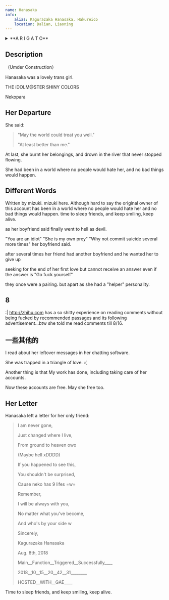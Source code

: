 ```yaml
---
name: Hanasaka
info:
    alias: Kagurazaka Hanasaka, Hakureico
    location: Dalian, Liaoning
---
```


<details>
<summary>**A R I G A T O**</summary>
> こんなちいさな星座なのに
>
> I'm such a small and insignificant constellation,
> 
> ココにいたこと 気付いてくれて
> 
> but you noticed that I was here.
> 
> ありがとう
> 
> Thank you.
</details>

## Description

（Umder Construction）

Hanasaka was a lovely trans girl.

THE iDOLM@STER SHINY COLORS

Nekopara

## Her Departure

She said:

> "May the world could treat you well."
> 
> "At least better than me."

At last, she burnt her belongings, and drown in the river that never stopped flowing.

She had been in a world where no people would hate her, and no bad things would happen.

## Different Words

<!-- 由 Mizuki 写下这些文字，这里是 Mizuki。

尽管有些难以说明究竟发生了什么，但这个账号的号主，
已经
在一个不会有人讨厌着她，也不会发生不好的事情的世界里了。
朋友们，是时候睡个好觉了呢，保持微笑，要一直活下去呢。

就如同她曾经的男朋友所说，
“成为了魔鬼，最终堕入地狱。”

“你真是个笨蛋啊。”
“她是我的猎物。”
“为什么不多自杀几次呢？”
她的男朋友说。

许多次以后，
她的朋友有了另一个男朋友，
而他想要她放弃自杀。 -->

Written by mizuki. mizuki here.
Although hard to say
the original owner of this account
has been
in a world
where no people would hate her
and no bad things would happen.
time to sleep friends,
and keep smiling, keep alive.

as her boyfriend said
finally went to hell as devil.

"You are an idiot"
"She is my own prey"
"Why not commit suicide several more times"
her boyfriend said.

after several times
her friend had another boyfriend
and he wanted her to give up

seeking for the end of her first love
but cannot receive an answer
even if the answer is "Go fuck yourself"

<!-- 她找寻着她第一次爱的尽头，但是没办法得到一个答案，即使答案是“去你的吧！” -->

they once were a pairing.
but apart as she had a "helper" personality.

<!-- 他们曾经是一对，
但是分开了，因为她有着“帮助者”的人格 -->


## 8

:| http://zhihu.com has a so shitty experience on reading comments without being fucked by recommended passages and its following advertisement...btw she told me read comments till 8/16.

<!-- 知乎的浏览体验真他妈的差劲啊，还有一堆推荐消息和什么广告，但是她告诉我要一直看到8月16号的评论。 -->

## 一些其他的

I read about her leftover messages in her chatting software.

<!-- 我看了她聊天软件之中留下的消息 -->

She was trapped in a triangle of love. :(

<!-- 她被困在三角恋爱之中 -->

Another thing is that My work has done, including taking care of her accounts.

<!-- 另外就是，我该做的已经结束了，包括关注她的这些账号。 -->

Now these accounts are free. May she free too.

<!-- 现在这些账号都将释放，她的灵魂也该释然了。 -->

## Her Letter

Hanasaka left a letter for her only friend:

> I am never gone,
> 
> Just changed where I live,
> 
> From ground to heaven owo
> 
> (Maybe hell xDDDD)
> 
> If you happened to see this,
> 
> You shouldn't be surprised,
> 
> Cause neko has 9 lifes =w=
> 
> Remember,
> 
> I will be always with you,
> 
> No matter what you've become,
> 
> And who's by your side w
>
> Sincerely,
> 
> Kagurazaka Hanasaka
> 
> Aug. 8th, 2018
>
> Main__Function__Triggered__Successfully____
> 
> 2018__10__15__20__42__31________
> 
> HOSTED__WITH__GAE____

Time to sleep friends, and keep smiling, keep alive.